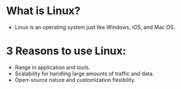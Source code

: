 # What is Linux?
* Linux is an operating system just like Windows, iOS, and Mac OS. 
# 3 Reasons to use Linux:
* Range in application and tools.
* Scalability for handling large amounts of traffic and data.
* Open-source nature and customization flexibility.
 

